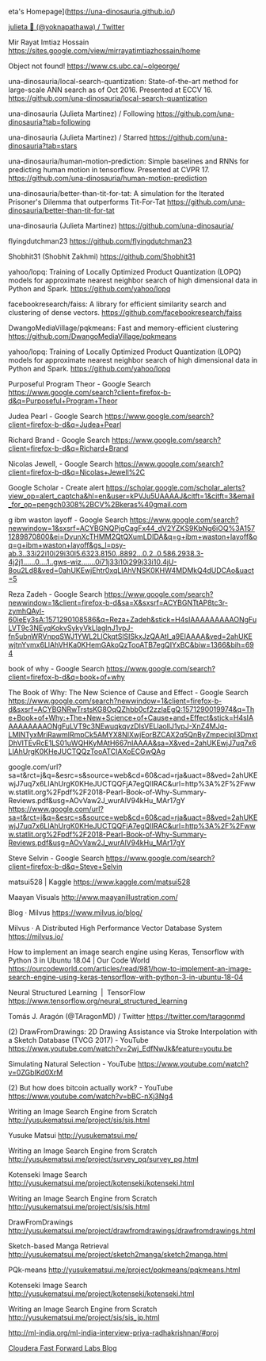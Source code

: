 eta's Homepage](https://una-dinosauria.github.io/)

[julieta 🦕 (@yoknapathawa) / Twitter](https://twitter.com/yoknapathawa)


Mir Rayat Imtiaz Hossain
https://sites.google.com/view/mirrayatimtiazhossain/home

Object not found!
https://www.cs.ubc.ca/~olgeorge/

una-dinosauria/local-search-quantization: State-of-the-art method for large-scale ANN search as of Oct 2016. Presented at ECCV 16.
https://github.com/una-dinosauria/local-search-quantization

una-dinosauria (Julieta Martinez) / Following
https://github.com/una-dinosauria?tab=following

una-dinosauria (Julieta Martinez) / Starred
https://github.com/una-dinosauria?tab=stars

una-dinosauria/human-motion-prediction: Simple baselines and RNNs for predicting human motion in tensorflow. Presented at CVPR 17.
https://github.com/una-dinosauria/human-motion-prediction

una-dinosauria/better-than-tit-for-tat: A simulation for the Iterated Prisoner's Dilemma that outperforms Tit-For-Tat
https://github.com/una-dinosauria/better-than-tit-for-tat

una-dinosauria (Julieta Martinez)
https://github.com/una-dinosauria/

flyingdutchman23
https://github.com/flyingdutchman23

Shobhit31 (Shobhit Zakhmi)
https://github.com/Shobhit31

yahoo/lopq: Training of Locally Optimized Product Quantization (LOPQ) models for approximate nearest neighbor search of high dimensional data in Python and Spark.
https://github.com/yahoo/lopq

facebookresearch/faiss: A library for efficient similarity search and clustering of dense vectors.
https://github.com/facebookresearch/faiss

DwangoMediaVillage/pqkmeans: Fast and memory-efficient clustering
https://github.com/DwangoMediaVillage/pqkmeans

yahoo/lopq: Training of Locally Optimized Product Quantization (LOPQ) models for approximate nearest neighbor search of high dimensional data in Python and Spark.
https://github.com/yahoo/lopq

Purposeful Program Theor - Google Search
https://www.google.com/search?client=firefox-b-d&q=Purposeful+Program+Theor

Judea Pearl - Google Search
https://www.google.com/search?client=firefox-b-d&q=Judea+Pearl

Richard Brand - Google Search
https://www.google.com/search?client=firefox-b-d&q=Richard+Brand

Nicolas Jewell, - Google Search
https://www.google.com/search?client=firefox-b-d&q=Nicolas+Jewell%2C

Google Scholar - Create alert
https://scholar.google.com/scholar_alerts?view_op=alert_captcha&hl=en&user=kPVJu5UAAAAJ&citft=1&citft=3&email_for_op=pengch0308%2BCV%2Bkeras%40gmail.com

g ibm waston layoff - Google Search
https://www.google.com/search?newwindow=1&sxsrf=ACYBGNQPjgCagFx44_dV2YZKS9KbNg6iOQ%3A1571289870800&ei=DvunXcTHMM2QtQXumLDIDA&q=g+ibm+waston+layoff&oq=g+ibm+waston+layoff&gs_l=psy-ab.3..33i22i10i29i30l5.6323.8150..8892...0.2..0.586.2938.3-4j2j1......0....1..gws-wiz.......0i71j33i10i299j33i10.4jU-8ou2Ld8&ved=0ahUKEwjEhtr0xqLlAhVNSK0KHW4MDMkQ4dUDCAo&uact=5

Reza Zadeh - Google Search
https://www.google.com/search?newwindow=1&client=firefox-b-d&sa=X&sxsrf=ACYBGNTtAP8tc3r-zymhQAyl-60ieEy3sA:1571290108586&q=Reza+Zadeh&stick=H4sIAAAAAAAAAONgFuLVT9c3NEyqKokvSykyVkLlaglnJ1vpJ-fn5ubnWRVnpqSWJ1YWL2LlCkqtSlSISkxJzQAAtl_a9EIAAAA&ved=2ahUKEwjtnYvmx6LlAhVHKa0KHemGAkoQzTooATB7egQIYxBC&biw=1366&bih=694

book of why - Google Search
https://www.google.com/search?client=firefox-b-d&q=book+of+why

The Book of Why: The New Science of Cause and Effect - Google Search
https://www.google.com/search?newwindow=1&client=firefox-b-d&sxsrf=ACYBGNRwTrstsKG8OqQZhbb0cf2zzlaEgQ:1571290019974&q=The+Book+of+Why:+The+New+Science+of+Cause+and+Effect&stick=H4sIAAAAAAAAAONgFuLVT9c3NEwuqkqvzDIsVELlaollJ1vpJ-XnZ4MJq-LMlNTyxMriRawmIRmpCk5AMYX8NIXwjEorBZCAX2q5QnByZmpecipI3DmxtDhVITEvRcE1LS01uWQHKyMAtH667nIAAAA&sa=X&ved=2ahUKEwjJ7uq7x6LlAhUrgK0KHeJUCTQQzTooATCIAXoECGwQAg

google.com/url?sa=t&rct=j&q=&esrc=s&source=web&cd=60&cad=rja&uact=8&ved=2ahUKEwjJ7uq7x6LlAhUrgK0KHeJUCTQQFjA7egQIIRAC&url=http%3A%2F%2Fwww.statlit.org%2Fpdf%2F2018-Pearl-Book-of-Why-Summary-Reviews.pdf&usg=AOvVaw2J_wurAlV94kHu_MAr17gY
https://www.google.com/url?sa=t&rct=j&q=&esrc=s&source=web&cd=60&cad=rja&uact=8&ved=2ahUKEwjJ7uq7x6LlAhUrgK0KHeJUCTQQFjA7egQIIRAC&url=http%3A%2F%2Fwww.statlit.org%2Fpdf%2F2018-Pearl-Book-of-Why-Summary-Reviews.pdf&usg=AOvVaw2J_wurAlV94kHu_MAr17gY

Steve Selvin - Google Search
https://www.google.com/search?client=firefox-b-d&q=Steve+Selvin

matsui528 | Kaggle
https://www.kaggle.com/matsui528

Maayan Visuals
http://www.maayanillustration.com/

Blog · Milvus
https://www.milvus.io/blog/

Milvus · A Distributed High Performance Vector Database System
https://milvus.io/

How to implement an image search engine using Keras, Tensorflow with Python 3 in Ubuntu 18.04 | Our Code World
https://ourcodeworld.com/articles/read/981/how-to-implement-an-image-search-engine-using-keras-tensorflow-with-python-3-in-ubuntu-18-04

Neural Structured Learning  |  TensorFlow
https://www.tensorflow.org/neural_structured_learning

Tomás J. Aragón (@TAragonMD) / Twitter
https://twitter.com/taragonmd

(2) DrawFromDrawings: 2D Drawing Assistance via Stroke Interpolation with a Sketch Database (TVCG 2017) - YouTube
https://www.youtube.com/watch?v=2wj_EdfNwJk&feature=youtu.be

Simulating Natural Selection - YouTube
https://www.youtube.com/watch?v=0ZGbIKd0XrM

(2) But how does bitcoin actually work? - YouTube
https://www.youtube.com/watch?v=bBC-nXj3Ng4

Writing an Image Search Engine from Scratch
http://yusukematsui.me/project/sis/sis.html

Yusuke Matsui
http://yusukematsui.me/

Writing an Image Search Engine from Scratch
http://yusukematsui.me/project/survey_pq/survey_pq.html

Kotenseki Image Search
http://yusukematsui.me/project/kotenseki/kotenseki.html

Writing an Image Search Engine from Scratch
http://yusukematsui.me/project/sis/sis.html

DrawFromDrawings
http://yusukematsui.me/project/drawfromdrawings/drawfromdrawings.html

Sketch-based Manga Retrieval
http://yusukematsui.me/project/sketch2manga/sketch2manga.html

PQk-means
http://yusukematsui.me/project/pqkmeans/pqkmeans.html

Kotenseki Image Search
http://yusukematsui.me/project/kotenseki/kotenseki.html

Writing an Image Search Engine from Scratch
http://yusukematsui.me/project/sis/sis_jp.html



http://ml-india.org/ml-india-interview-priya-radhakrishnan/#proj


[Cloudera Fast Forward Labs Blog](https://blog.fastforwardlabs.com/)

